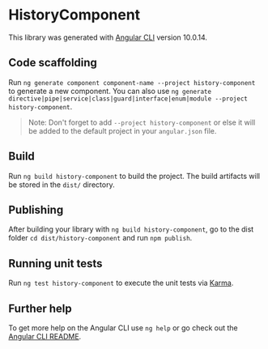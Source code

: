 # HistoryComponent

This library was generated with [Angular CLI](https://github.com/angular/angular-cli) version 10.0.14.

## Code scaffolding

Run `ng generate component component-name --project history-component` to generate a new component. You can also use `ng generate directive|pipe|service|class|guard|interface|enum|module --project history-component`.
> Note: Don't forget to add `--project history-component` or else it will be added to the default project in your `angular.json` file. 

## Build

Run `ng build history-component` to build the project. The build artifacts will be stored in the `dist/` directory.

## Publishing

After building your library with `ng build history-component`, go to the dist folder `cd dist/history-component` and run `npm publish`.

## Running unit tests

Run `ng test history-component` to execute the unit tests via [Karma](https://karma-runner.github.io).

## Further help

To get more help on the Angular CLI use `ng help` or go check out the [Angular CLI README](https://github.com/angular/angular-cli/blob/master/README.md).
